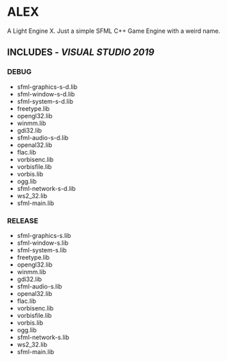 # ALEX
A Light Engine X. Just a simple SFML C++ Game Engine with a weird name.

## INCLUDES - _VISUAL STUDIO 2019_
### DEBUG
* sfml-graphics-s-d.lib
* sfml-window-s-d.lib
* sfml-system-s-d.lib
* freetype.lib
* opengl32.lib
* winmm.lib
* gdi32.lib
* sfml-audio-s-d.lib
* openal32.lib
* flac.lib
* vorbisenc.lib
* vorbisfile.lib
* vorbis.lib
* ogg.lib
* sfml-network-s-d.lib
* ws2_32.lib
* sfml-main.lib

### RELEASE
* sfml-graphics-s.lib
* sfml-window-s.lib
* sfml-system-s.lib
* freetype.lib
* opengl32.lib
* winmm.lib
* gdi32.lib
* sfml-audio-s.lib
* openal32.lib
* flac.lib
* vorbisenc.lib
* vorbisfile.lib
* vorbis.lib
* ogg.lib
* sfml-network-s.lib
* ws2_32.lib
* sfml-main.lib
